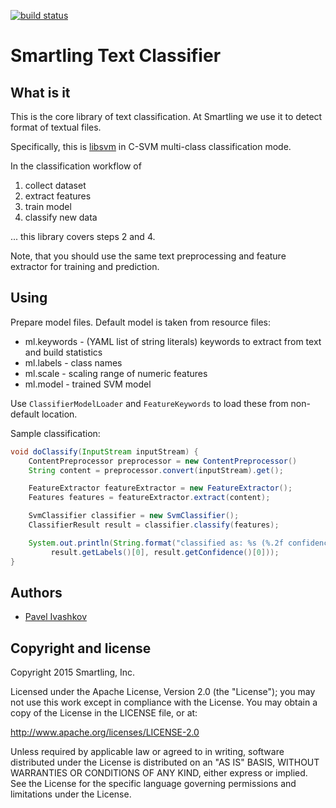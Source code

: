 [![build status](https://travis-ci.org/Smartling/ml-text.svg)](https://travis-ci.org/Smartling/ml-text)

Smartling Text Classifier
=========================


What is it
----------

This is the core library of text classification.
At Smartling we use it to detect format of textual files.

Specifically, this is [libsvm](https://github.com/cjlin1/libsvm) in C-SVM multi-class classification mode.

In the classification workflow of

1. collect dataset
2. extract features
3. train model
4. classify new data

... this library covers steps 2 and 4.

Note, that you should use the same text preprocessing and feature extractor for training and prediction.


Using
-----

Prepare model files. Default model is taken from resource files:

* ml.keywords - (YAML list of string literals) keywords to extract from text and build statistics 
* ml.labels - class names
* ml.scale - scaling range of numeric features
* ml.model - trained SVM model

Use `ClassifierModelLoader` and `FeatureKeywords` to load these from non-default location.

Sample classification:

```java
void doClassify(InputStream inputStream) {
    ContentPreprocessor preprocessor = new ContentPreprocessor()
    String content = preprocessor.convert(inputStream).get();

    FeatureExtractor featureExtractor = new FeatureExtractor();
    Features features = featureExtractor.extract(content);

    SvmClassifier classifier = new SvmClassifier();
    ClassifierResult result = classifier.classify(features);

    System.out.println(String.format("classified as: %s (%.2f confidence)",
         result.getLabels()[0], result.getConfidence()[0]));
}
```


Authors
-------

* [Pavel Ivashkov](https://github.com/paiv) 


Copyright and license
---------------------

Copyright 2015 Smartling, Inc.

Licensed under the Apache License, Version 2.0 (the "License");
you may not use this work except in compliance with the License.
You may obtain a copy of the License in the LICENSE file, or at:

   http://www.apache.org/licenses/LICENSE-2.0

Unless required by applicable law or agreed to in writing, software
distributed under the License is distributed on an "AS IS" BASIS,
WITHOUT WARRANTIES OR CONDITIONS OF ANY KIND, either express or implied.
See the License for the specific language governing permissions and
limitations under the License.

